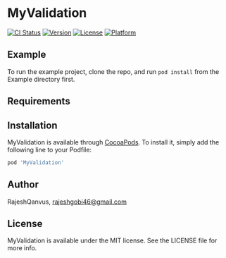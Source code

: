# MyValidation

[![CI Status](https://img.shields.io/travis/RajeshQanvus/MyValidation.svg?style=flat)](https://travis-ci.org/RajeshQanvus/MyValidation)
[![Version](https://img.shields.io/cocoapods/v/MyValidation.svg?style=flat)](https://cocoapods.org/pods/MyValidation)
[![License](https://img.shields.io/cocoapods/l/MyValidation.svg?style=flat)](https://cocoapods.org/pods/MyValidation)
[![Platform](https://img.shields.io/cocoapods/p/MyValidation.svg?style=flat)](https://cocoapods.org/pods/MyValidation)

## Example

To run the example project, clone the repo, and run `pod install` from the Example directory first.

## Requirements

## Installation

MyValidation is available through [CocoaPods](https://cocoapods.org). To install
it, simply add the following line to your Podfile:

```ruby
pod 'MyValidation'
```

## Author

RajeshQanvus, rajeshgobi46@gmail.com

## License

MyValidation is available under the MIT license. See the LICENSE file for more info.
